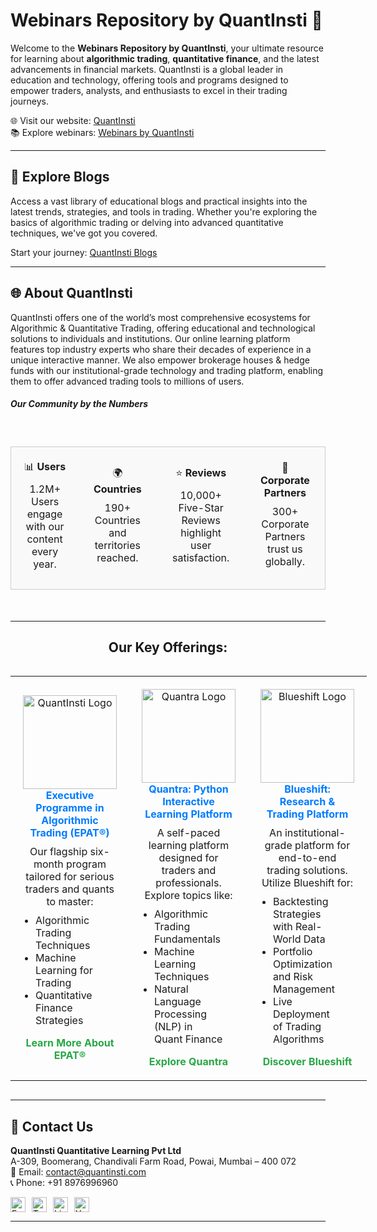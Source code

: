 # Webinars Repository by QuantInsti 🎥

Welcome to the **Webinars Repository by QuantInsti**, your ultimate resource for learning about **algorithmic trading**, **quantitative finance**, and the latest advancements in financial markets. QuantInsti is a global leader in education and technology, offering tools and programs designed to empower traders, analysts, and enthusiasts to excel in their trading journeys.

🌐 Visit our website: [QuantInsti](https://www.quantinsti.com)  
📚 Explore webinars: [Webinars by QuantInsti](https://blog.quantinsti.com/tag/webinars/)

---

## 📖 Explore Blogs

Access a vast library of educational blogs and practical insights into the latest trends, strategies, and tools in trading. Whether you're exploring the basics of algorithmic trading or delving into advanced quantitative techniques, we've got you covered.  

Start your journey: [QuantInsti Blogs](https://blog.quantinsti.com/tag/webinars/)

---


## 🌐 About QuantInsti

QuantInsti offers one of the world’s most comprehensive ecosystems for Algorithmic & Quantitative Trading, offering educational and technological solutions to individuals and institutions. Our online learning platform features top industry experts who share their decades of experience in a unique interactive manner. We also empower brokerage houses & hedge funds with our institutional-grade technology and trading platform, enabling them to offer advanced trading tools to millions of users.  

##### **Our Community by the Numbers**
<div style="display: inline-block; text-align: center; width: 100%; margin: 20px auto;">
  <table style="border-collapse: collapse; width: 100%; text-align: center;">
    <tr style="background-color: #f9f9f9; border: 1px solid #ccc;">
      <td align="center" style="padding: 20px;">
        📊 <strong>Users</strong>
        <br>
        <p style="margin: 10px 0;">1.2M+ Users engage with our content every year.</p>
      </td>
      <td align="center" style="padding: 20px;">
        🌍 <strong>Countries</strong>
        <br>
        <p style="margin: 10px 0;">190+ Countries and territories reached.</p>
      </td>
      <td align="center" style="padding: 20px;">
        ⭐ <strong>Reviews</strong>
        <br>
        <p style="margin: 10px 0;">10,000+ Five-Star Reviews highlight user satisfaction.</p>
      </td>
      <td align="center" style="padding: 20px;">
        🤝 <strong>Corporate Partners</strong>
        <br>
        <p style="margin: 10px 0;">300+ Corporate Partners trust us globally.</p>
      </td>
    </tr>
  </table>
</div>


---


<div align="center">
  <h2>Our Key Offerings:</h2>
  <div style="display: inline-block; text-align: center;">
    <table>
      <tr>
        <!-- EPAT -->
        <td align="center" style="padding: 20px; text-align: center;">
          <img src="https://dt99qig9iutro.cloudfront.net/production/images/header-logo-green.png" alt="QuantInsti Logo" width="150"/>
          <br>
          <a href="https://www.quantinsti.com/epat" style="font-weight: bold; text-decoration: none; color: #007BFF;">Executive Programme in Algorithmic Trading (EPAT®)</a>
          <br>
          <p style="margin: 10px 0; text-align: center;">
            Our flagship six-month program tailored for serious traders and quants to master:
            <ul style="text-align: left; margin: 10px auto; padding: 0 20px;">
              <li>Algorithmic Trading Techniques</li>
              <li>Machine Learning for Trading</li>
              <li>Quantitative Finance Strategies</li>
            </ul>
          </p>
          <a href="https://www.quantinsti.com/epat" style="text-decoration: none; color: #28a745; font-weight: bold;">Learn More About EPAT®</a>
        </td>
        <!-- Quantra -->
        <td align="center" style="padding: 20px; text-align: center;">
          <img src="https://quantra.quantinsti.com/images/img_logo.svg" alt="Quantra Logo" width="150"/>
          <br>
          <a href="https://quantra.quantinsti.com/" style="font-weight: bold; text-decoration: none; color: #007BFF;">Quantra: Python Interactive Learning Platform</a>
          <br>
          <p style="margin: 10px 0; text-align: center;">
            A self-paced learning platform designed for traders and professionals. Explore topics like:
            <ul style="text-align: left; margin: 10px auto; padding: 0 20px;">
              <li>Algorithmic Trading Fundamentals</li>
              <li>Machine Learning Techniques</li>
              <li>Natural Language Processing (NLP) in Quant Finance</li>
            </ul>
          </p>
          <a href="https://quantra.quantinsti.com/" style="text-decoration: none; color: #28a745; font-weight: bold;">Explore Quantra</a>
        </td>
        <!-- Blueshift -->
        <td align="center" style="padding: 20px; text-align: center;">
          <img src="https://www.quantinsti.com/images/blueshift/blueshift-logo.png" alt="Blueshift Logo" width="150"/>
          <br>
          <a href="https://blueshift.quantinsti.com/" style="font-weight: bold; text-decoration: none; color: #007BFF;">Blueshift: Research & Trading Platform</a>
          <br>
          <p style="margin: 10px 0; text-align: center;">
            An institutional-grade platform for end-to-end trading solutions. Utilize Blueshift for:
            <ul style="text-align: left; margin: 10px auto; padding: 0 20px;">
              <li>Backtesting Strategies with Real-World Data</li>
              <li>Portfolio Optimization and Risk Management</li>
              <li>Live Deployment of Trading Algorithms</li>
            </ul>
          </p>
          <a href="https://blueshift.quantinsti.com/" style="text-decoration: none; color: #28a745; font-weight: bold;">Discover Blueshift</a>
        </td>
      </tr>
    </table>
  </div>
</div>

---



## 📩 Contact Us

**QuantInsti Quantitative Learning Pvt Ltd**  
A-309, Boomerang, Chandivali Farm Road, Powai, Mumbai – 400 072  
📧 Email: [contact@quantinsti.com](mailto:contact@quantinsti.com)  
📞 Phone: +91 8976996960  

<div style="display: flex; gap: 10px;">
  <a href="https://www.facebook.com/quantinsti">
    <img width="24" src="https://user-images.githubusercontent.com/16116886/40958262-42153650-68b6-11e8-860e-d79237a89247.png" alt="Facebook"/>
  </a>
  <a href="https://twitter.com/quantinsti/">
    <img width="24" src="https://user-images.githubusercontent.com/16116886/40958261-41ee1d0e-68b6-11e8-8d65-c07c52758aee.png" alt="Twitter"/>
  </a>
  <a href="https://www.linkedin.com/company/quantinsti">
    <img width="24" src="https://user-images.githubusercontent.com/16116886/40958260-41c596a4-68b6-11e8-9bef-1420ea381b26.png" alt="LinkedIn"/>
  </a>
  <a href="https://www.youtube.com/user/quantinsti">
    <img width="24" src="https://user-images.githubusercontent.com/16116886/40958257-415647ea-68b6-11e8-892d-8a1425e79e58.png" alt="YouTube"/>
  </a>
</div>


---
